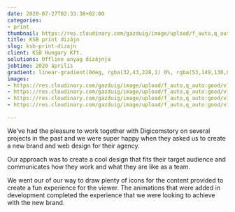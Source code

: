 ```yaml
---
date: 2020-07-27T02:33:38+02:00
categories:
- print
thumbnail: https://res.cloudinary.com/gazduig/image/upload/f_auto,q_auto:good/v1595810791/cms/PENS-2_dvnnwd.png
title: KSB print dizájn
slug: ksb-print-dizajn
client: KSB Hungary Kft.
solutions: Offline anyag dizájnja
jobtime: 2020 április
gradient: linear-gradient(0deg, rgba(32,43,228,1) 0%, rgba(53,149,130,0) 45%)
images:
- https://res.cloudinary.com/gazduig/image/upload/f_auto,q_auto:good/v1595810092/cms/Frame_41_fdqema.jpg
- https://res.cloudinary.com/gazduig/image/upload/f_auto,q_auto:good/v1595810093/cms/Frame_40_gry5gc.jpg
- https://res.cloudinary.com/gazduig/image/upload/f_auto,q_auto:good/v1595810095/cms/Frame_39_ujovf9.jpg
- https://res.cloudinary.com/gazduig/image/upload/f_auto,q_auto:good/v1595810093/cms/Frame_38_nkmxfj.jpg

---
```

We’ve had the pleasure to work together with Digicomstory on several projects in the past and we were super happy when they asked us to create a new brand and web design for their agency.

Our approach was to create a cool design that fits their target audience and communicates how they work and what they are like as a team.

We went our of our way to draw plenty of icons for the content provided to create a fun experience for the viewer. The animations that were added in development completed the experience that we were looking to achieve with the new brand.